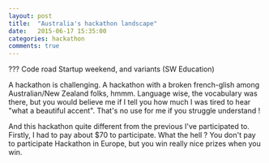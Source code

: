 ```yaml
---
layout: post
title:  "Australia's hackathon landscape"
date:   2015-06-17 15:35:00
categories: hackathon
comments: true
---
```


???
Code road
Startup weekend, and variants (SW Education)


A hackathon is challenging. A hackathon with a broken french-glish among Australian/New Zealand folks, hmmm. Language wise, the vocabulary was there, but you would believe me if I tell you how much I was tired to hear "what a beautiful accent". That's no use for me if you struggle understand !

And this hackathon quite different from the previous I've participated to. Firstly, I had to pay about $70 to participate. What the hell ? You don't pay to participate Hackathon in Europe, but you win really nice prizes when you win.
